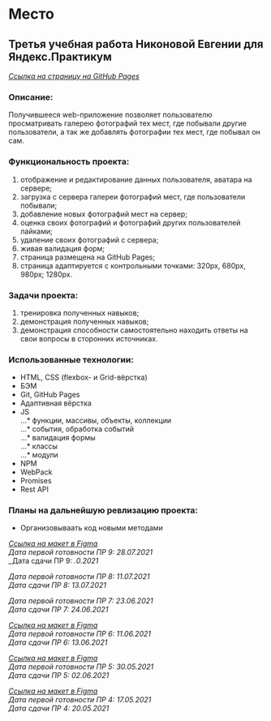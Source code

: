 # Место
  
## Третья учебная работа Никоновой Евгении для Яндекс.Практикум  
_[Ссылка на страницу на GitHub Pages](https://beagle-elgaeb.github.io/mesto/)_  
  
### Описание:  
Получившееся web-приложение позволяет пользователю просматривать галерею фотографий тех мест, где побывали другие пользователи, а так же добавлять фотографии тех мест, где побывал он сам.  
  
### Функциональность проекта:  
1. отображение и редактирование данных пользователя, аватара на сервере;  
2. загрузка с сервера галереи фотографий мест, где пользователи побывали;  
3. добавление новых фотографий мест на сервер;  
4. оценка своих фотографий и фотографий других пользователей лайками;  
5. удаление своих фотографий с сервера;  
6. живая валидация форм;  
7. страница размещена на GitHub Pages;  
8. страница адаптируется с контрольными точками: 320px, 680px, 980px; 1280px.  
  
### Задачи проекта:  
1. тренировка полученных навыков;  
2. демонстрация полученных навыков;  
3. демонстрация способности самостоятельно находить ответы на свои вопросы в сторонних источниках.  
  
### Использованные технологии:  
* HTML, CSS (flexbox- и Grid-вёрстка)  
* БЭМ  
* Git, GitHub Pages  
* Адаптивная вёрстка  
* JS  
...* функции, массивы, объекты, коллекции  
...* события, обработка событий  
...* валидация формы  
...* классы  
...* модули  
* NPM  
* WebPack  
* Promises  
* Rest API  

### Планы на дальнейшую ревлизацию проекта:  
* Организовываать код новыми методами  

_[Ссылка на макет в Figma](https://www.figma.com/file/PSdQFRHoxXJFs2FH8IXViF/JavaScript-9-sprint)_  
_Дата первой готовности ПР 9: 28.07.2021_  
_Дата сдачи ПР 9: __.0_.2021_  

_Дата первой готовности ПР 8: 11.07.2021_  
_Дата сдачи ПР 8: 13.07.2021_  

_Дата первой готовности ПР 7: 23.06.2021_  
_Дата сдачи ПР 7: 24.06.2021_  

_[Ссылка на макет в Figma](https://www.figma.com/file/bjyvbKKJN2naO0ucURl2Z0/JavaScript.-Sprint-6)_  
_Дата первой готовности ПР 6: 11.06.2021_  
_Дата сдачи ПР 6: 13.06.2021_  

_[Ссылка на макет в Figma](https://www.figma.com/file/bjyvbKKJN2naO0ucURl2Z0/JavaScript.-Sprint-5)_  
_Дата первой готовности ПР 5: 30.05.2021_  
_Дата сдачи ПР 5: 02.06.2021_  

_[Ссылка на макет в Figma](https://www.figma.com/file/bjyvbKKJN2naO0ucURl2Z0/JavaScript.-Sprint-4)_  
_Дата первой готовности ПР 4: 17.05.2021_  
_Дата сдачи ПР 4: 20.05.2021_  
